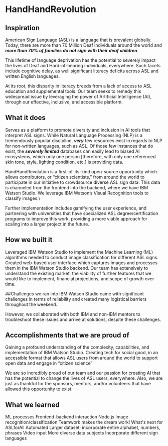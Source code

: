 # HandHandRevolution

## Inspiration
American Sign Language (ASL) is a language that is prevalent globally. Today, there are more than 70 Million Deaf individuals around the world and _**more than 70% of families do not sign with their deaf children**_.

This lifetime of language deprivation has the potential to severely impact the lives of Deaf and Hard-of-hearing individuals, everywhere. Such facets include cognitive delay, as well significant literacy deficits across ASL and written English languages.

At its root, this disparity in literacy breeds from a lack of access to ASL education and supplemental tools. Our team seeks to remedy this widespread issue by leveraging the power of Artificial Intelligence (AI), through our effective, inclusive, and accessible platform.

## What it does
Serves as a platform to promote diversity and inclusion in AI tools that interpret ASL signs. While Natural Language Processing (NLP) is a tremendously popular discipline, _**very**_ few resources exist in regards to NLP for non-written languages, such as ASL. Of those few instances that do exist, the _**severely limited**_ databases can easily lead to biased AI ecosystems, which only one person [therefore, with only one referenced skin tone, style, lighting condition, etc.] is providing data.

HandHandRevolution is a first-of-its-kind open-source opportunity which allows contributors, or “citizen scientists,” from around the world to participate in our initiative to crowdsource diverse ASL sign data. This data is channeled from the frontend into the backend, where we have IBM Watson Studio. We leverage IBM Watson’s Visual Recognition tools to classify images.\

Further implementation includes gamifying the user experience, and partnering with universities that have specialized ASL degree/certification programs to improve this work, providing a more viable approach for scaling into a larger project in the future.

## How we built it
Leveraged IBM Watson Studio to implement the Machine Learning (ML) algorithms needed to conduct image classification for different ASL signs.
Created web-based user interface which captures images and processes them in the IBM Watson Studio backend.
Our team has extensively to understand the existing market, the viability of further features that we would like to implement, financial projections, and scope of growth over time.

##Challenges we ran into
IBM Watson Studio came with significant challenges in terms of reliability and created many logistical barriers throughout the weekend. 

However, we collaborated with both IBM and non-IBM mentors to troubleshoot these issues and arrive at solutions, despite these challenges.

## Accomplishments that we are proud of
Gaining a profound understanding of the complexity, capabilities, and implementation of IBM Watson Studio.
Creating tech for social good, in an accessible format that allows ASL users from around the world to support open data and engage in “citizen science”

We are so incredibly proud of our team and our passion for creating AI that has the potential to change the lives of ASL users, everywhere. Also, we are just as thankful for the sponsors, mentors, and/or volunteers that have allowed this opportunity to exist.

## What we learned
ML processes
Frontend-backend interaction
Node.js
Image recognition/classification
Teamwork makes the dream work!
What's next for ASLforAll
Automated
Larger dataset; incorporate entire alphabet, numbers, phrases
Video input
More diverse data subjects
Incorporate different sign languages
